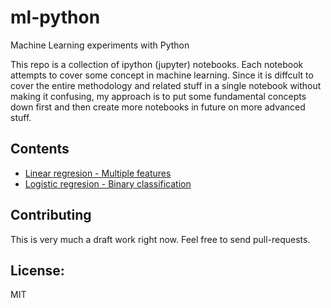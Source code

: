 # ml-python
Machine Learning experiments with Python

This repo is a collection of ipython (jupyter) notebooks. Each notebook attempts to cover some concept in machine learning. 
Since it is diffcult to cover the entire methodology and related stuff in a single notebook without making it confusing, my approach is to put some fundamental concepts down first and then create more notebooks in future on more advanced stuff.

## Contents
* <a href = "./linear_regression/multiple_variables.ipynb">Linear regresion - Multiple features</a>
* <a href = "./logistic_regression/binary_classification.ipynb">Logistic regresion - Binary classification</a>

## Contributing
This is very much a draft work right now. Feel free to send pull-requests.

## License:
MIT

